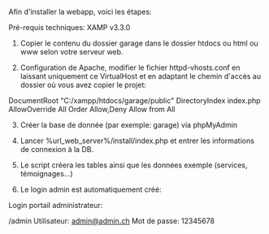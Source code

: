 Afin d'installer la webapp, voici les étapes:

Pré-requis techniques:
XAMP v3.3.0

1) Copier le contenu du dossier garage dans le dossier htdocs ou html ou www selon votre serveur web.

2) Configuration de Apache, modifier le fichier httpd-vhosts.conf en laissant uniquement ce VirtualHost et en adaptant le chemin d'accès au dossier où vous avez copier le projet:

<VirtualHost localhost:80>
    DocumentRoot "C:/xampp/htdocs/garage/public"
    DirectoryIndex index.php
    <Directory "C:/xampp/htdocs/garage/public">
        AllowOverride All
        Order Allow,Deny
        Allow from All
    </Directory>
</VirtualHost>

3) Créer la base de donnée (par exemple: garage) via phpMyAdmin

3) Lancer %url_web_server%/install/index.php et entrer les informations de connexion à la DB.

4) Le script créera les tables ainsi que les données exemple (services, témoignages...)

5) Le login admin est automatiquement créé:

Login portail administrateur:

/admin
Utilisateur: admin@admin.ch
Mot de passe: 12345678
